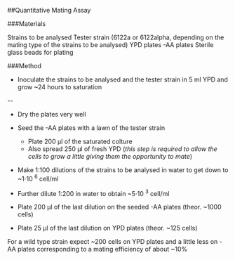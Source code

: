 ##Quantitative Mating Assay

###Materials

Strains to be analysed
Tester strain (6122a or 6122alpha, depending on the mating type of the strains to be analysed)
YPD plates
-AA plates
Sterile glass beads for plating

###Method
* Inoculate the strains to be analysed and the tester strain in 5 ml YPD and grow ~24 hours to saturation

--
* Dry the plates very well
* Seed the -AA plates with a lawn of the tester strain
  * Plate 200 µl of the saturated colture
  * Also spread 250 µl of fresh YPD (*this step is required to allow the cells to grow a little giving them the opportunity to mate*)

* Make 1:100 dilutions of the strains to be analysed in water to get down to ~1⋅10 <sup>6</sup> cell/ml
* Further dilute 1:200 in water to obtain ~5⋅10 <sup>3</sup> cell/ml
* Plate 200 µl of the last dilution on the seeded -AA plates (theor. ~1000 cells)
* Plate 25 µl of the last dilution on YPD plates (theor. ~125 cells)

For a wild type strain expect ~200 cells on YPD plates and a little less on -AA plates corresponding to a mating efficiency of about ~10%